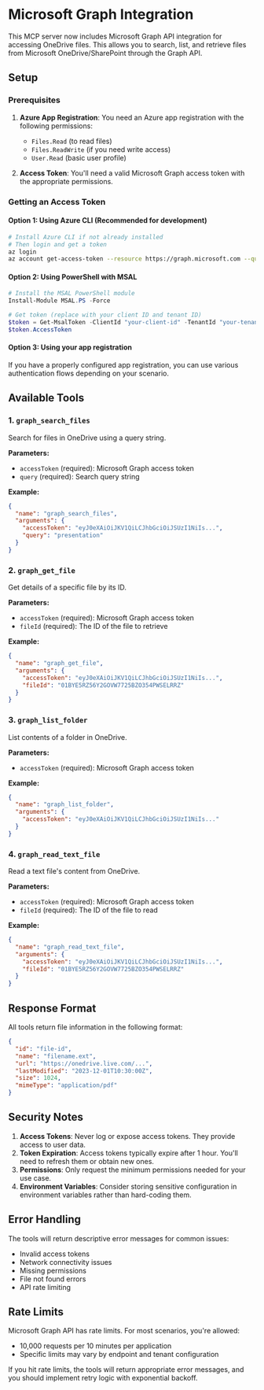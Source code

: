 # Microsoft Graph Integration

This MCP server now includes Microsoft Graph API integration for accessing OneDrive files. This allows you to search, list, and retrieve files from Microsoft OneDrive/SharePoint through the Graph API.

## Setup

### Prerequisites

1. **Azure App Registration**: You need an Azure app registration with the following permissions:
   - `Files.Read` (to read files)
   - `Files.ReadWrite` (if you need write access)
   - `User.Read` (basic user profile)

2. **Access Token**: You'll need a valid Microsoft Graph access token with the appropriate permissions.

### Getting an Access Token

#### Option 1: Using Azure CLI (Recommended for development)
```bash
# Install Azure CLI if not already installed
# Then login and get a token
az login
az account get-access-token --resource https://graph.microsoft.com --query accessToken -o tsv
```

#### Option 2: Using PowerShell with MSAL
```powershell
# Install the MSAL PowerShell module
Install-Module MSAL.PS -Force

# Get token (replace with your client ID and tenant ID)
$token = Get-MsalToken -ClientId "your-client-id" -TenantId "your-tenant-id" -Scopes "https://graph.microsoft.com/Files.Read"
$token.AccessToken
```

#### Option 3: Using your app registration
If you have a properly configured app registration, you can use various authentication flows depending on your scenario.

## Available Tools

### 1. `graph_search_files`
Search for files in OneDrive using a query string.

**Parameters:**
- `accessToken` (required): Microsoft Graph access token
- `query` (required): Search query string

**Example:**
```json
{
  "name": "graph_search_files",
  "arguments": {
    "accessToken": "eyJ0eXAiOiJKV1QiLCJhbGciOiJSUzI1NiIs...",
    "query": "presentation"
  }
}
```

### 2. `graph_get_file`
Get details of a specific file by its ID.

**Parameters:**
- `accessToken` (required): Microsoft Graph access token
- `fileId` (required): The ID of the file to retrieve

**Example:**
```json
{
  "name": "graph_get_file",
  "arguments": {
    "accessToken": "eyJ0eXAiOiJKV1QiLCJhbGciOiJSUzI1NiIs...",
    "fileId": "01BYE5RZ56Y2GOVW7725BZO354PWSELRRZ"
  }
}
```

### 3. `graph_list_folder`
List contents of a folder in OneDrive.

**Parameters:**
- `accessToken` (required): Microsoft Graph access token

**Example:**
```json
{
  "name": "graph_list_folder",
  "arguments": {
    "accessToken": "eyJ0eXAiOiJKV1QiLCJhbGciOiJSUzI1NiIs..."
  }
}
```

### 4. `graph_read_text_file`
Read a text file's content from OneDrive.

**Parameters:**
- `accessToken` (required): Microsoft Graph access token
- `fileId` (required): The ID of the file to read

**Example:**
```json
{
  "name": "graph_read_text_file",
  "arguments": {
    "accessToken": "eyJ0eXAiOiJKV1QiLCJhbGciOiJSUzI1NiIs...",
    "fileId": "01BYE5RZ56Y2GOVW7725BZO354PWSELRRZ"
  }
}
```

## Response Format

All tools return file information in the following format:

```json
{
  "id": "file-id",
  "name": "filename.ext",
  "url": "https://onedrive.live.com/...",
  "lastModified": "2023-12-01T10:30:00Z",
  "size": 1024,
  "mimeType": "application/pdf"
}
```

## Security Notes

1. **Access Tokens**: Never log or expose access tokens. They provide access to user data.
2. **Token Expiration**: Access tokens typically expire after 1 hour. You'll need to refresh them or obtain new ones.
3. **Permissions**: Only request the minimum permissions needed for your use case.
4. **Environment Variables**: Consider storing sensitive configuration in environment variables rather than hard-coding them.

## Error Handling

The tools will return descriptive error messages for common issues:
- Invalid access tokens
- Network connectivity issues
- Missing permissions
- File not found errors
- API rate limiting

## Rate Limits

Microsoft Graph API has rate limits. For most scenarios, you're allowed:
- 10,000 requests per 10 minutes per application
- Specific limits may vary by endpoint and tenant configuration

If you hit rate limits, the tools will return appropriate error messages, and you should implement retry logic with exponential backoff.